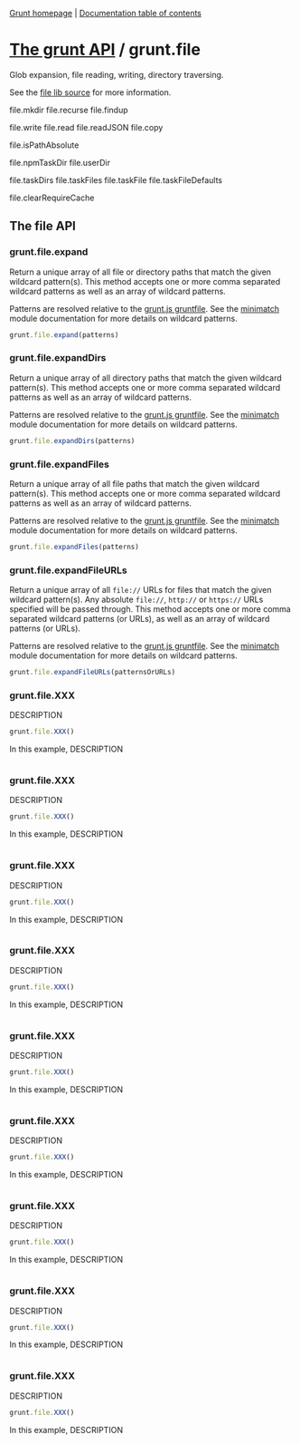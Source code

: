 [Grunt homepage](https://github.com/cowboy/grunt) | [Documentation table of contents](toc.md)

# [The grunt API](api.md) / grunt.file

Glob expansion, file reading, writing, directory traversing.

See the [file lib source](../lib/grunt/file.js) for more information.

file.mkdir
file.recurse
file.findup

file.write
file.read
file.readJSON
file.copy

file.isPathAbsolute

file.npmTaskDir
file.userDir

file.taskDirs
file.taskFiles
file.taskFile
file.taskFileDefaults

file.clearRequireCache


## The file API

### grunt.file.expand
Return a unique array of all file or directory paths that match the given wildcard pattern(s). This method accepts one or more comma separated wildcard patterns as well as an array of wildcard patterns.

Patterns are resolved relative to the [grunt.js gruntfile](configuring.md). See the [minimatch](https://github.com/isaacs/minimatch) module documentation for more details on wildcard patterns.

```javascript
grunt.file.expand(patterns)
```

### grunt.file.expandDirs
Return a unique array of all directory paths that match the given wildcard pattern(s). This method accepts one or more comma separated wildcard patterns as well as an array of wildcard patterns.

Patterns are resolved relative to the [grunt.js gruntfile](configuring.md). See the [minimatch](https://github.com/isaacs/minimatch) module documentation for more details on wildcard patterns.

```javascript
grunt.file.expandDirs(patterns)
```

### grunt.file.expandFiles
Return a unique array of all file paths that match the given wildcard pattern(s). This method accepts one or more comma separated wildcard patterns as well as an array of wildcard patterns.

Patterns are resolved relative to the [grunt.js gruntfile](configuring.md). See the [minimatch](https://github.com/isaacs/minimatch) module documentation for more details on wildcard patterns.

```javascript
grunt.file.expandFiles(patterns)
```

### grunt.file.expandFileURLs
Return a unique array of all `file://` URLs for files that match the given wildcard pattern(s). Any absolute `file://`, `http://` or `https://` URLs specified will be passed through. This method accepts one or more comma separated wildcard patterns (or URLs), as well as an array of wildcard patterns (or URLs).

Patterns are resolved relative to the [grunt.js gruntfile](configuring.md). See the [minimatch](https://github.com/isaacs/minimatch) module documentation for more details on wildcard patterns.

```javascript
grunt.file.expandFileURLs(patternsOrURLs)
```

### grunt.file.XXX
DESCRIPTION

```javascript
grunt.file.XXX()
```

In this example, DESCRIPTION

```javascript
```

### grunt.file.XXX
DESCRIPTION

```javascript
grunt.file.XXX()
```

In this example, DESCRIPTION

```javascript
```

### grunt.file.XXX
DESCRIPTION

```javascript
grunt.file.XXX()
```

In this example, DESCRIPTION

```javascript
```

### grunt.file.XXX
DESCRIPTION

```javascript
grunt.file.XXX()
```

In this example, DESCRIPTION

```javascript
```

### grunt.file.XXX
DESCRIPTION

```javascript
grunt.file.XXX()
```

In this example, DESCRIPTION

```javascript
```

### grunt.file.XXX
DESCRIPTION

```javascript
grunt.file.XXX()
```

In this example, DESCRIPTION

```javascript
```

### grunt.file.XXX
DESCRIPTION

```javascript
grunt.file.XXX()
```

In this example, DESCRIPTION

```javascript
```

### grunt.file.XXX
DESCRIPTION

```javascript
grunt.file.XXX()
```

In this example, DESCRIPTION

```javascript
```

### grunt.file.XXX
DESCRIPTION

```javascript
grunt.file.XXX()
```

In this example, DESCRIPTION

```javascript
```
